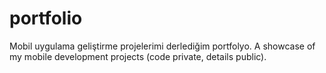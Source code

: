 # portfolio
Mobil uygulama geliştirme projelerimi derlediğim portfolyo.
A showcase of my mobile development projects (code private, details public).
